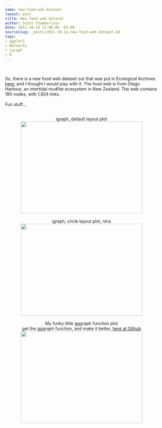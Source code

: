```yaml
--- 
name: new-food-web-dataset
layout: post
title: New food web dataset
author: Scott Chamberlain
date: 2011-10-14 13:00:00 -05:00
sourceslug: _posts/2011-10-14-new-food-web-dataset.md
tags: 
- ggplot2
- Networks
- igraph
- R
---
```

<br /><br />So, there is a new food web dataset out that was put in Ecological Archives <a href="http://www.esapubs.org/Archive/ecol/E092/173/default.htm">here</a>, and I thought I would play with it.  The food web is from Otago Harbour, an intertidal mudflat ecosystem in New Zealand.  The web contains 180 nodes, with 1,924 links. <br /><br />Fun stuff...<br /><br /><div class="separator" style="clear: both; text-align: center;">igraph, default layout plot</div><div class="separator" style="clear: both; text-align: center;"><a href="http://3.bp.blogspot.com/-2lQOoeAqGCM/Tphf9GJI8LI/AAAAAAAAFEA/EPwum7GfwXg/s1600/igraphplot.jpeg" imageanchor="1" style="margin-left: 1em; margin-right: 1em;"><img border="0" height="303" src="http://3.bp.blogspot.com/-2lQOoeAqGCM/Tphf9GJI8LI/AAAAAAAAFEA/EPwum7GfwXg/s400/igraphplot.jpeg" width="400" /></a></div><div class="separator" style="clear: both; text-align: center;"><br /></div><div class="separator" style="clear: both; text-align: center;">igraph, circle layout plot, nice</div><div class="separator" style="clear: both; text-align: center;"><a href="http://1.bp.blogspot.com/--hGl2IwHi4M/TphhJYdBO0I/AAAAAAAAFEI/8GsLuUkbYcM/s1600/igraphcircleplot.jpeg" imageanchor="1" style="margin-left: 1em; margin-right: 1em;"><img border="0" height="303" src="http://1.bp.blogspot.com/--hGl2IwHi4M/TphhJYdBO0I/AAAAAAAAFEI/8GsLuUkbYcM/s400/igraphcircleplot.jpeg" width="400" /></a></div><div class="separator" style="clear: both; text-align: center;"><br /></div><div class="separator" style="clear: both; text-align: center;">My funky little gggraph function plot</div><div class="separator" style="clear: both; text-align: center;">get the gggraph function, and make it better, <a href="https://github.com/sckott/gggraph">here at Github</a></div><div class="separator" style="clear: both; text-align: center;"><a href="http://4.bp.blogspot.com/-MBPHlFaVWos/Tphf82gWUpI/AAAAAAAAFD4/qaxCX4PP-C0/s1600/gggraphplot.jpeg" imageanchor="1" style="margin-left: 1em; margin-right: 1em;"><img border="0" height="303" src="http://4.bp.blogspot.com/-MBPHlFaVWos/Tphf82gWUpI/AAAAAAAAFD4/qaxCX4PP-C0/s400/gggraphplot.jpeg" width="400" /></a></div><div class="separator" style="clear: both; text-align: center;"><br /></div><div class="separator" style="clear: both; text-align: center;"><br /></div><br /><br /><script src="https://gist.github.com/1287545.js?file=newfoodwb.R"></script>
